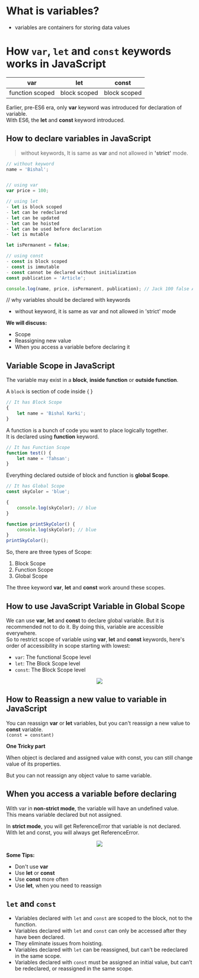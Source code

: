 # What is variables?

- variables are containers for storing data values

# How `var`, `let` and `const` keywords works in JavaScript

| var             | let          | const        |
| --------------- | ------------ | ------------ |
| function scoped | block scoped | block scoped |

Earlier, pre-ES6 era, only **var** keyword was introduced for declaration of variable. <br>
With ES6, the **let** and **const** keyword introduced.

## How to declare variables in JavaScript

> without keywords, It is same as **var** and not allowed in **'strict'** mode.

```JavaScript
// without keyword
name = 'Bishal';


// using var
var price = 100;

// using let
- let is block scoped
- let can be redeclared
- let can be updated
- let can be hoisted
- let can be used before declaration
- let is mutable

let isPermanent = false;

// using const
- const is block scoped
- const is immutable
- const cannot be declared without initialization
const publication = 'Article';

console.log(name, price, isPermanent, publication); // Jack 100 false Article
```

// why variables should be declared with keywords

- without keyword, it is same as var and not allowed in 'strict' mode

**We will discuss:**

- Scope
- Reassigning new value
- When you access a variable before declaring it

## Variable Scope in JavaScript

The variable may exist in a **block**, **inside function** or **outside function**. <br>

A `block` is section of code inside { } <br>

```JavaScript
// It has Block Scope
{
    let name = 'Bishal Karki';
}
```

A function is a bunch of code you want to place logically together. <br>
It is declared using **function** keyword.

```JavaScript
// It has Function Scope
function test() {
    let name = 'Tahsan';
}
```

Everything declared outside of block and function is **global Scope**.<br>

```JavaScript
// It has Global Scope
const skyColor = 'blue';

{
    console.log(skyColor); // blue
}

function printSkyColor() {
    console.log(skyColor); // blue
}
printSkyColor();
```

So, there are three types of Scope:

1. Block Scope
2. Function Scope
3. Global Scope

The three keyword **var**, **let** and **const** work around these scopes.

## How to use JavaScript Variable in Global Scope

We can use **var**, **let** and **const** to declare global variable. But it is recommended not to do it. By doing this, variable are accessible everywhere. <br>
So to restrict scope of variable using **var**, **let** and **const** keywords, here's order of accessibility in scope starting with lowest:

- `var`: The functional Scope level
- `let`: The Block Scope level
- `const`: The Block Scope level

<!-- ![Variable Scope](images/scope.jpg#gh-dark-mode-only) -->

<p align="center">
  <img src="images/scope.jpg" />
</p>

## How to Reassign a new value to variable in JavaScript

You can reassign **var** or **let** variables, but you can't reassign a new value to **const** variable. <br>
`(const = constant)` <br>

**One Tricky part** <br>

When object is declared and assigned value with const, you can still change value of its properties. <br>

But you can not reassign any object value to same variable.

## When you access a variable before declaring

With var in **non-strict mode**, the variable will have an undefined value. <br>
This means variable declared but not assigned. <br>

In **strict mode**, you will get ReferenceError that variable is not declared. <br>
With let and const, you will always get ReferenceError.

<p align="center">
  <img src="images/scope2.jpg" />
</p>

**Some Tips:**

- Don't use **var**
- Use **let** or **const**
- Use **const** more often
- Use **let**, when you need to reassign

## `let` and `const`

- Variables declared with `let` and `const` are scoped to the block, not to the function.
- Variables declared with `let` and `const` can only be accessed after they have been declared.
- They eliminate issues from hoisting.
- Variables declared with `let` can be reassigned, but can’t be redeclared in the same scope.
- Variables declared with `const` must be assigned an initial value, but can’t be redeclared, or reassigned in the same scope.

